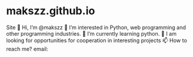 # makszz.github.io
Site
👋 Hi, I’m @makszz
👀 I’m interested in Python, web programming and other programming industries.
🌱 I’m currently learning python.
💞️ I am looking for opportunities for cooperation in interesting projects
📫 How to reach me? email: 
